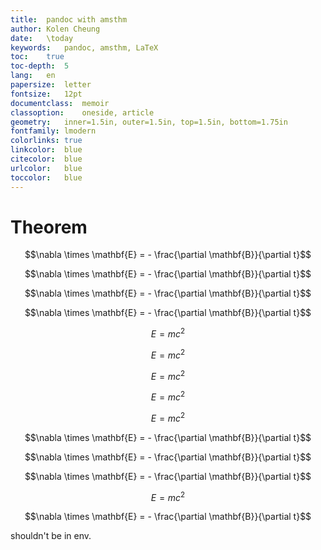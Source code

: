 ```yaml
---
title:	pandoc with amsthm
author:	Kolen Cheung
date:	\today
keywords:	pandoc, amsthm, LaTeX 
toc:	true
toc-depth:	5
lang:	en
papersize:	letter
fontsize:	12pt
documentclass:	memoir
classoption:	oneside, article
geometry:	inner=1.5in, outer=1.5in, top=1.5in, bottom=1.75in
fontfamily:	lmodern
colorlinks:	true
linkcolor:	blue
citecolor:	blue
urlcolor:	blue
toccolor:	blue
---
```


# Theorem #

<!--\begin{theorem}--> <div latex="true" abc="test" class="theorem">
$$\nabla \times \mathbf{E} = - \frac{\partial \mathbf{B}}{\partial t}$$
<!--\end{theorem}--> </div>

<!--\begin{lemma}--> <div latex="true" abc="test" class="lemma">
$$\nabla \times \mathbf{E} = - \frac{\partial \mathbf{B}}{\partial t}$$
<!--\end{lemma}--> </div>

<!--\begin{proposition}--> <div latex="true" abc="test" class="proposition">
$$\nabla \times \mathbf{E} = - \frac{\partial \mathbf{B}}{\partial t}$$
<!--\end{proposition}--> </div>

<!--\begin{corollary}--> <div latex="true" abc="test" class="corollary">
$$\nabla \times \mathbf{E} = - \frac{\partial \mathbf{B}}{\partial t}$$
<!--\end{corollary}--> </div>

<!--\begin{definition}-->  <div latex="true" abc="test" class="definition">
$$E=mc^2$$
<!--\end{definition}--></div>

<!--\begin{conjecture}-->  <div latex="true" abc="test" class="conjecture">
$$E=mc^2$$
<!--\end{conjecture}--></div>

<!--\begin{example}-->  <div latex="true" abc="test" class="example">
$$E=mc^2$$
<!--\end{example}--></div>

<!--\begin{postulate}-->  <div latex="true" abc="test" class="postulate">
$$E=mc^2$$
<!--\end{postulate}--></div>

<!--\begin{problem}-->  <div latex="true" abc="test" class="problem">
$$E=mc^2$$
<!--\end{problem}--></div>

<!--\begin{remark}--> <div latex="true" abc="test" class="remark">
$$\nabla \times \mathbf{E} = - \frac{\partial \mathbf{B}}{\partial t}$$
<!--\end{remark}--> </div>

<!--\begin{note}--> <div latex="true" abc="test" class="note">
$$\nabla \times \mathbf{E} = - \frac{\partial \mathbf{B}}{\partial t}$$
<!--\end{note}--> </div>

<!--\begin{case}--> <div latex="true" abc="test" class="case">
$$\nabla \times \mathbf{E} = - \frac{\partial \mathbf{B}}{\partial t}$$
<!--\end{case}--> </div>

<!--\begin{proof}-->  <div latex="true" abc="test" class="proof">
$$E=mc^2$$
<!--\end{proof}--></div>

<!--\begin{case}--> <div latex="true" abc="test" class="case test">
$$\nabla \times \mathbf{E} = - \frac{\partial \mathbf{B}}{\partial t}$$
<!--\end{case}--> </div>


<div class="totally nonsense" latex="false">
shouldn't be in env.
</div>